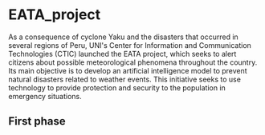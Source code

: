 # EATA_project
As a consequence of cyclone Yaku and the disasters that occurred in several regions of Peru, UNI's Center for Information and Communication Technologies (CTIC) launched the EATA project, which seeks to alert citizens about possible meteorological phenomena throughout the country. Its main objective is to develop an artificial intelligence model to prevent natural disasters related to weather events. This initiative seeks to use technology to provide protection and security to the population in emergency situations.

## First phase
